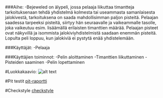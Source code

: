 ###Aihe: 
-Bejeweled on älypeli, jossa pelaaja liikuttaa timantteja
 tarkoituksenaan tehdä yhdistelmä kolmesta tai
 useammasta samanlaisesta jalokivestä, tarkoituksena on saada mahdollisimman 
paljon pisteitä. Pelaajan saadessa tarpeeksi pisteitä, siirtyy hän seuraavalle 
ja vaikeammalle tasolle, joka vaikeutuu esim. lisäämällä erilaisten timanttien määrää. 
Pelaajan pisteet ovat näkyvillä ja isommista jalokiviyhdistelmistä 
saadaan enemmän pisteitä. Lopulta peli loppuu, kun jalokiviä ei pystytä 
enää yhdistelemään.

###Käyttäjät: 
-Pelaaja

###Käyttäjien toiminnot:
-Pelin aloittaminen
-Timanttien liikuttaminen
-Pisteiden saaminen
-Pelin lopettaminen

#Luokkakaavio: 
![alt text](https://github.com/Katri96/Bejeweledz/blob/master/dokumentaatio/javalabra.png "Logo Title Text 1")

#Pit testit
[pit-raportti](https://github.com/Katri96/Bejeweledz/blob/master/dokumentaatio/target/pit-reports/201702031520/index.html)

#Checkstyle
[checkstyle](https://github.com/Katri96/Bejeweledz/blob/master/dokumentaatio/target/site/checkstyle.html)
